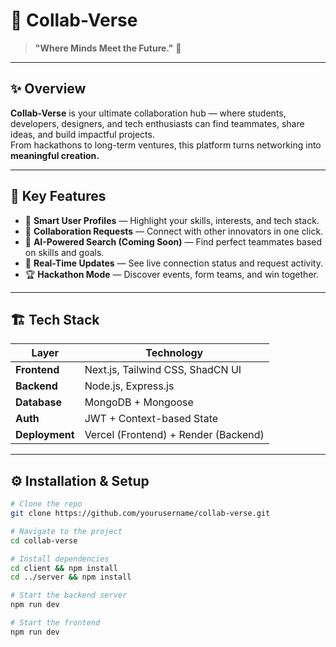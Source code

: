 # 🌌 Collab-Verse

> **"Where Minds Meet the Future."** 🚀

---

## ✨ Overview

**Collab-Verse** is your ultimate collaboration hub — where students, developers, designers, and tech enthusiasts can find teammates, share ideas, and build impactful projects.  
From hackathons to long-term ventures, this platform turns networking into **meaningful creation.**

---

## 🧩 Key Features

- 👥 **Smart User Profiles** — Highlight your skills, interests, and tech stack.
- 💬 **Collaboration Requests** — Connect with other innovators in one click.
- 🧠 **AI-Powered Search (Coming Soon)** — Find perfect teammates based on skills and goals.
- 📡 **Real-Time Updates** — See live connection status and request activity.
- 🏆 **Hackathon Mode** — Discover events, form teams, and win together.

---

## 🏗️ Tech Stack

| Layer          | Technology                           |
| -------------- | ------------------------------------ |
| **Frontend**   | Next.js, Tailwind CSS, ShadCN UI     |
| **Backend**    | Node.js, Express.js                  |
| **Database**   | MongoDB + Mongoose                   |
| **Auth**       | JWT + Context-based State            |
| **Deployment** | Vercel (Frontend) + Render (Backend) |

---

## ⚙️ Installation & Setup

```bash
# Clone the repo
git clone https://github.com/yourusername/collab-verse.git

# Navigate to the project
cd collab-verse

# Install dependencies
cd client && npm install
cd ../server && npm install

# Start the backend server
npm run dev

# Start the frontend
npm run dev
```
